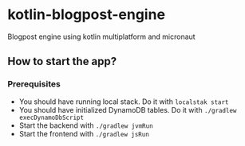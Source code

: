 # kotlin-blogpost-engine
Blogpost engine using kotlin multiplatform and micronaut

## How to start the app?

### Prerequisites

* You should have running local stack. Do it with `localstak start`
* You should have initialized DynamoDB tables. Do it with `./gradlew execDynamoDbScript`
* Start the backend with `./gradlew jvmRun`
* Start the frontend with `./gradlew jsRun`